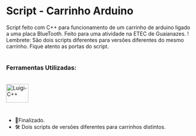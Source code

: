 # Script - Carrinho Arduino

Script feito com C++ para funcionamento de um carrinho de arduino ligado a uma placa BlueTooth.
Feito para uma atividade na ETEC de Guaianazes.
! Lembrete: São dois scripts diferentes para versões diferentes do mesmo carrinho. Fique atento as portas do script.

#

### Ferramentas Utilizadas:
<br>

<div align="left">
   <img align="center" alt="Luigi-C++" height="50" width="60" src="https://cdn.jsdelivr.net/gh/devicons/devicon/icons/c/c-original.svg">
</div>

#

- 📌Finalizado.
- 🛠 Dois scripts de versões diferentes para carrinhos distintos.
